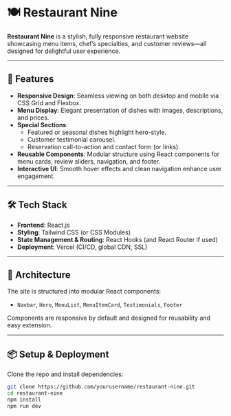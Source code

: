 # 🍽️ Restaurant Nine

**Restaurant Nine** is a stylish, fully responsive restaurant website showcasing menu items, chef’s specialties, and customer reviews—all designed for delightful user experience.

---

## 🚀 Features

- **Responsive Design**: Seamless viewing on both desktop and mobile via CSS Grid and Flexbox.
- **Menu Display**: Elegant presentation of dishes with images, descriptions, and prices.
- **Special Sections**:
  - Featured or seasonal dishes highlight hero-style.
  - Customer testimonial carousel.
  - Reservation call-to-action and contact form (or links).
- **Reusable Components**: Modular structure using React components for menu cards, review sliders, navigation, and footer.
- **Interactive UI**: Smooth hover effects and clean navigation enhance user engagement.

---

## 🛠️ Tech Stack

- **Frontend**: React.js  
- **Styling**: Tailwind CSS (or CSS Modules)  
- **State Management & Routing**: React Hooks (and React Router if used)  
- **Deployment**: Vercel (CI/CD, global CDN, SSL)

---

## 🧩 Architecture

The site is structured into modular React components:
- `Navbar`, `Hero`, `MenuList`, `MenuItemCard`, `Testimonials`, `Footer`

Components are responsive by default and designed for reusability and easy extension.

---

## 📦 Setup & Deployment

Clone the repo and install dependencies:
```bash
git clone https://github.com/yourusername/restaurant-nine.git
cd restaurant-nine
npm install
npm run dev
